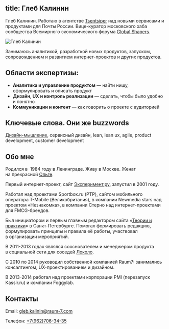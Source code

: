 title: Глеб Калинин
---
<div itemscope itemtype="http://schema.org/Person"><p><span itemprop="name">Глеб</span> <span itemprop="familyName">Калинин</span>. Работаю в агентстве <a href="http://tsentsiper.com" itemprop="affiliation">Tsentsiper</a> над новыми сервисами и продуктами для Почты России. Вице-куратор московского хаба сообщества Всемирного экономического форума <span itemscope itemtype="http://schema.org/Organization" itemprop="memberOf"><a href="http://globalshapers.org/"  itemprop="name">Global Shapers</a></span>.</p><div class="illustration"><img itemprop="image" src="http://glebkalinin.ru/images/glebkalinin.jpg" alt="Глеб Калинин" title="Глеб Калинин. Фото: Андрей Манирко"></div>

<p>Занимаюсь аналитикой, разработкой новых продуктов, запуском, сопровождением и развитием интернет-проектов и других продуктов.</p>


## Области экспертизы:
* <strong>Аналитика и управление продуктом</strong> — найти нишу, сформулировать и описать продукт</li>
* <strong>Дизайн, UX и контроль реализации</strong> — сделать, чтобы было удобно и понятно</li>
* <strong>Коммуникации и контент</strong> — как говорить о проекте с аудиторией</li>

## Ключевые слова. Они же buzzwords
<p><a href="http://glebkalinin.ru/tags/design-thinking">Дизайн-мышление</a>, сервисный дизайн, lean, lean ux, agile, product development, customer development</p>

<h2>Обо мне</h2>

<p>Родился в  <span itemprop="birthDate" datetime="1984-04-24">1984</span> году в <span itemprop="birthPlace">Ленинград</span>е. Живу в Москве. Женат на прекрасной <a href="http://olgakalinina.ru/" itemprop="spouse">Ольге</a>.</p>

<p>Первый интернет-проект, сайт <a href="http://experiment.ru">Эксперимент.ру</a>, запустил в 2001 году. </p>

<p>Работал над проектами Sportbox.ru (РТР), сайтом мобильного оператора T-Mobile (Великобритания), в компании Newmedia stars над проектом «Незнакомка», в компании Стерно над интернет-проектами для FMCG-брендов.</p>

<p>Был инициатором и первым главным редактором сайта «<a href="http://theoryandpractice.ru">Теории и практики</a>» в Санкт-Петербурге. Помогал формировать редакцию, формулировать принципы и правила её работы, участвовал в организации мероприятий.</p>

<p>В 2011-2013 годах являлся сооснователем и менеджером продукта в социальной сети для соседей <a href="http://www.dp.ru/a/2011/05/26/V_Peterburge_zapuskajut_so/">Локоло</a>.</p>

<p>С 2010 по 2014 руководил собственной компанией Raum7: занимались консалтингом, UX-проектированием и дизайном.</p>

<p>В 2013-2014 работал над проектами корпорации PMI (перезапуск Kassir.ru) и компании Foggylab. </p>

<h2>Контакты</h2><p>Email: <a href="mailto:gleb.kalinin@raum-7.com" itemprop="email">gleb.kalinin@raum-7.com</a>
</p><p>Телефон: <a href="tel:+79627063435" itemprop="telephone">+7(962)706-34-35</a></p>

</div>